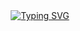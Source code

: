 <div align="center">
  <a href="https://git.io/typing-svg">
    <img src="https://readme-typing-svg.demolab.com?font=Fira+Code&weight=500&size=22&pause=1000&color=00FF00&center=true&vCenter=true&random=false&width=524&lines=%E2%8A%B9+Olá!+Eu+me+chamo, Pablo Guilherme!+%CB%99%E1%B5%95%CB%99+%E2%8A%B9+" alt="Typing SVG">
  </a>
</div>


